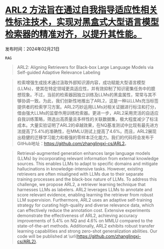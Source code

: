 # [ARL2 方法旨在通过自我指导适应性相关性标注技术，实现对黑盒式大型语言模型检索器的精准对齐，以提升其性能。](https://arxiv.org/abs/2402.13542)

发布时间：2024年02月21日

`RAG`

> ARL2: Aligning Retrievers for Black-box Large Language Models via Self-guided Adaptive Relevance Labeling

> 检索增强生成技术通过汲取外部知识源内容，成功赋能大型语言模型(LLMs)，使其在特定领域更具适应性，并有效抑制了知识密集任务中的臆想现象。不过，当前的检索器因独立训练及LLMs的黑盒属性，常常与其不够协调一致。为此，我们创新性地推出了ARL2，这是一种以LLMs充当标签提供者的检索学习方案。ARL2巧妙运用LLMs对相关证据进行标注和打分，借由强大LLMs的监督作用训练检索器。更进一步，ARL2采用灵活的自适应自我训练策略，筛选出高质量且多样性的关联数据集，极大程度减少了标注成本。大量实验证明了ARL2的卓越效果，在NQ基准测试中比现有最先进方法提高了5.4%的准确性，在MMLU测试上提高了4.6%。而且，ARL2展现出稳健的迁移学习能力和极强的零样本泛化能力。我们的代码将会发布于GitHub地址：<https://github.com/zhanglingxi-cs/ARL2>。

> Retrieval-augmented generation enhances large language models (LLMs) by incorporating relevant information from external knowledge sources. This enables LLMs to adapt to specific domains and mitigate hallucinations in knowledge-intensive tasks. However, existing retrievers are often misaligned with LLMs due to their separate training processes and the black-box nature of LLMs. To address this challenge, we propose ARL2, a retriever learning technique that harnesses LLMs as labelers. ARL2 leverages LLMs to annotate and score relevant evidence, enabling learning the retriever from robust LLM supervision. Furthermore, ARL2 uses an adaptive self-training strategy for curating high-quality and diverse relevance data, which can effectively reduce the annotation cost. Extensive experiments demonstrate the effectiveness of ARL2, achieving accuracy improvements of 5.4% on NQ and 4.6% on MMLU compared to the state-of-the-art methods. Additionally, ARL2 exhibits robust transfer learning capabilities and strong zero-shot generalization abilities. Our code will be published at \url{https://github.com/zhanglingxi-cs/ARL2}.